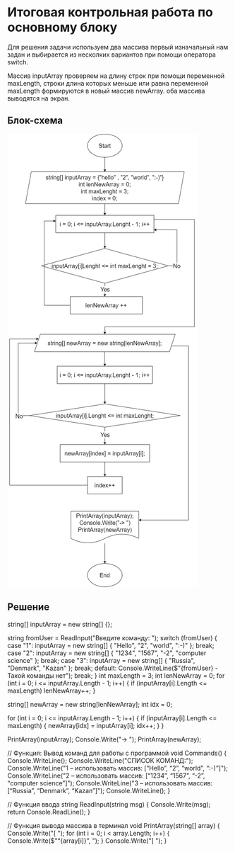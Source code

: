 ﻿# Итоговая контрольная работа по основному блоку

Для решения задачи используем два массива
первый изначальный нам задан и выбирается из несколких вариантов при помощи оператора switch.

Массив inputArray проверяем на длину строк при помощи переменной maxLength, строки длина которых меньше или равна переменной maxLength формируются в новый массив newArray. оба массива выводятся на экран. 


## Блок-схема
![Блок-схема](https://github.com/BuroffSergey/Homework_C-/blob/main/blok-diogram_c%23.png)


## Решение

string[] inputArray = new string[] {};

string fromUser = ReadInput("Введите команду: ");
switch (fromUser)
{
    case "1":
        inputArray = new string[] { "Hello", "2", "world", ":-)" };
        break;
    case "2":
        inputArray = new string[] { "1234", "1567", "-2", "computer science" };
        break;
    case "3":
        inputArray = new string[] { "Russia", "Denmark", "Kazan" };
        break;
    default:
        Console.WriteLine($"{fromUser} - Такой команды нет");
        break;
}
int maxLength = 3;
int lenNewArray = 0;
for (int i = 0; i <= inputArray.Length - 1; i++)
{
    if (inputArray[i].Length <= maxLength) lenNewArray++;
}

string[] newArray = new string[lenNewArray];
int idx = 0;

for (int i = 0; i <= inputArray.Length - 1; i++)
{
    if (inputArray[i].Length <= maxLength)
    {
        newArray[idx] = inputArray[i];
        idx++;
    }
}

PrintArray(inputArray);
Console.Write("→ ");
PrintArray(newArray);

// Функция: Вывод команд для работы с программой
void Commands()
{
    Console.WriteLine();
    Console.WriteLine("СПИСОК КОМАНД:");
    Console.WriteLine("1 – использовать массив: [“Hello”, “2”, “world”, “:-)”]");
    Console.WriteLine("2 – использовать массив: [“1234”, “1567”, “-2”, “computer science”]");
    Console.WriteLine("3 – использовать массив: [“Russia”, “Denmark”, “Kazan”]");
    Console.WriteLine();
}

// Функция ввода
string ReadInput(string msg)
{
    Console.Write(msg);
    return Console.ReadLine();
}

//  Функция вывода массива в терминал
void PrintArray(string[] array)
{
    Console.Write("[ ");
    for (int i = 0; i < array.Length; i++)
    {
        Console.Write($"“{array[i]}”, ");
    }
    Console.Write("] ");
}



